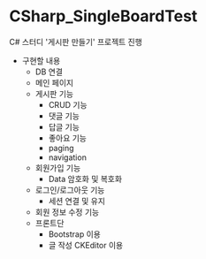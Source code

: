 # CSharp_SingleBoardTest

C# 스터디 '게시판 만들기' 프로젝트 진행
- 구현할 내용
  - DB 연결
  - 메인 페이지
  - 게시판 기능
    - CRUD 기능
    - 댓글 기능
    - 답글 기능
    - 좋아요 기능
    - paging
    - navigation
  - 회원가입 기능
    - Data 암호화 및 복호화
  - 로그인/로그아웃 기능
    - 세션 연결 및 유지
  - 회원 정보 수정 기능
  - 프론트단
    - Bootstrap 이용
    - 글 작성 CKEditor 이용
